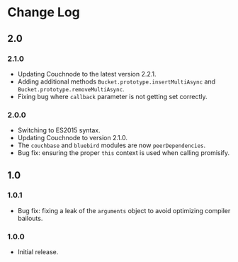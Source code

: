# Change Log

## 2.0

### 2.1.0
  * Updating Couchnode to the latest version 2.2.1.
  * Adding additional methods `Bucket.prototype.insertMultiAsync` and `Bucket.prototype.removeMultiAsync`.
  * Fixing bug where `callback` parameter is not getting set correctly.

### 2.0.0
  * Switching to ES2015 syntax.
  * Updating Couchnode to version 2.1.0.
  * The `couchbase` and `bluebird` modules are now `peerDependencies`.
  * Bug fix: ensuring the proper `this` context is used when calling promisify.

## 1.0

### 1.0.1
  * Bug fix: fixing a leak of the `arguments` object to avoid optimizing compiler bailouts.

### 1.0.0
  * Initial release.
